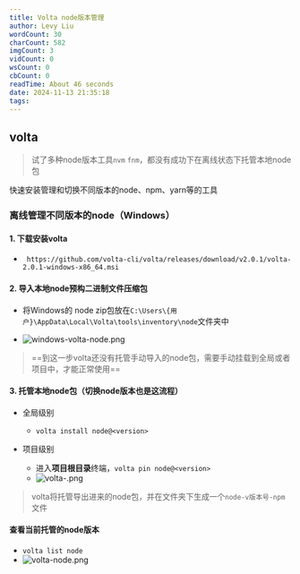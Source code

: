 ```yaml
---
title: Volta node版本管理
author: Levy Liu
wordCount: 30
charCount: 582
imgCount: 3
vidCount: 0
wsCount: 0
cbCount: 0
readTime: About 46 seconds
date: 2024-11-13 21:35:18
tags:
---
```

## volta

> 试了多种node版本工具`nvm` `fnm`，都没有成功下在离线状态下托管本地node包

快速安装管理和切换不同版本的node、npm、yarn等的工具

### 离线管理不同版本的node（Windows）

#### 1. 下载安装volta 

* ` https://github.com/volta-cli/volta/releases/download/v2.0.1/volta-2.0.1-windows-x86_64.msi`

#### 2. 导入本地node预构二进制文件压缩包

  * 将Windows的 node zip包放在`C:\Users\{用户}\AppData\Local\Volta\tools\inventory\node`文件夹中

  * ![windows-volta-node.png](https://s2.loli.net/2024/11/13/UHpEI4ekiMvmdLR.png)

> ==到这一步volta还没有托管手动导入的node包，需要手动挂载到全局或者项目中，才能正常使用==

  


#### 3. 托管本地node包（切换node版本也是这流程）

  * 全局级别

    * `volta install node@<version>`

  * 项目级别

    * 进入**项目根目录**终端，`volta pin node@<version>`
    * ![volta-.png](https://s2.loli.net/2024/11/13/l2Rfm5NTXLGsnA1.png)

  > volta将托管导出进来的node包，并在文件夹下生成一个`node-v版本号-npm`文件



#### 查看当前托管的node版本

* `volta list node` 
* ![volta-node.png](https://s2.loli.net/2024/11/13/kB2q8bl9DU4AxuF.png)

